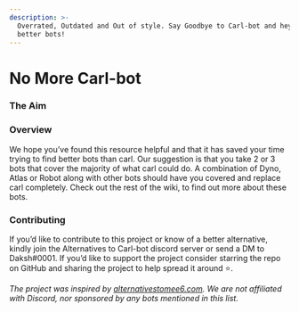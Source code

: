 ```yaml
---
description: >-
  Overrated, Outdated and Out of style. Say Goodbye to Carl-bot and heyo to
  better bots!
---
```


# No More Carl-bot

### The Aim&#x20;

### Overview

We hope you’ve found this resource helpful and that it has saved your time trying to find better bots than carl. Our suggestion is that you take 2 or 3 bots that cover the majority of what carl could do. A combination of Dyno, Atlas or Robot along with other bots should have you covered and replace carl completely. Check out the rest of the wiki, to find out more about these bots.

### Contributing

If you’d like to contribute to this project or know of a better alternative, kindly join the Alternatives to Carl-bot discord server or send a DM to Daksh#0001. If you’d like to support the project consider starring the repo on GitHub and sharing the project to help spread it around ⭐.

_The project was inspired by_ [_alternativestomee6.com_](https://alternativestomee6.com)_. We are not affiliated with Discord, nor sponsored by any bots mentioned in this list._
